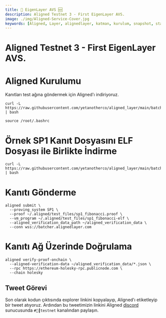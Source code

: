 ```yaml
---
title: 💾 EigenLayer AVS 🆕
description: Aligned Testnet 3 - First EigenLayer AVS.
image: ./img/Aligned-Service-Cover.jpg
keywords: [Aligned, Layer, alignedlayer, katman, kurulum, snapshot, statesync, güncelleme]
---
```


# Aligned Testnet 3 - First EigenLayer AVS.

# Aligned Kurulumu
Kanıtları test ağına göndermek için Aligned'ı indiriyoruz.
```
curl -L https://raw.githubusercontent.com/yetanotherco/aligned_layer/main/batcher/aligned/install_aligned.sh | bash
```

```
source /root/.bashrc
```

# Örnek SP1 Kanıt Dosyasını ELF Dosyası ile Birlikte İndirme

```
curl -L https://raw.githubusercontent.com/yetanotherco/aligned_layer/main/batcher/aligned/get_proof_test_files.sh | bash
```

# Kanıtı Gönderme

```
aligned submit \
  --proving_system SP1 \
  --proof ~/.aligned/test_files/sp1_fibonacci.proof \
  --vm_program ~/.aligned/test_files/sp1_fibonacci-elf \
  --aligned_verification_data_path ~/aligned_verification_data \
  --conn wss://batcher.alignedlayer.com
```

#  Kanıtı Ağ Üzerinde Doğrulama

```
aligned verify-proof-onchain \
  --aligned-verification-data ~/aligned_verification_data/*.json \
  --rpc https://ethereum-holesky-rpc.publicnode.com \
  --chain holesky
```

## Tweet Görevi
Son olarak kodun çıktısında explorer linkini kopyalayıp, Aligned'ı etiketleyip bir tweet atıyoruz. Ardından bu tweetimizin linkini Aligned [discord](https://discord.gg/Kvvqf3kVBm) sunucusunda `#🧪┃testnet` kanalından paylaşın.


